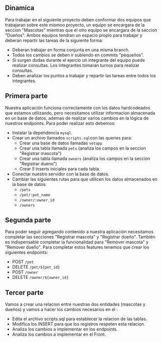 ## Dinamica

Para trabajar en el siguiente proyecto deben conformar dos equipos que trabajaran sobre este mismoo proyecto, un equipo se encargara de la seccion "Mascotas" mientras que el otro equipo se encargara de la seccion "Dueños". Ambos equipos tendran un espacio propio para trabajar y deberan repartir las tareas de la siguiente forma:

- Deberan trabajar en forma conjunta en una misma branch.
- Todos los cambios se deben ir subiendo en commits "pequeños".
- Si surgen dudas durante el ejercio un integrante del equipo puede realizar consultas. Los integrantes tomaran turnos para realizar consultas.
- Deben analizar los puntos a trabajar y repartir las tareas entre todos los integrantes.

## Primera parte

Nuestra aplicación funciona correctamente con los datos hardcodeados que estamos utilizando, pero necesitamos utilizar informacion almacenada en un base de datos, ademas de realizar varios cambios en la lógica de nuestros endpoints. Para poder realizar esto debemos:

- Instalar la dependencia `mysql`.
- Crear un archivo llamados `scripts.sql`con las queries para:
    - Crear una base de datos llamadas `vetapp`
    - Crear una tabla llamada `pets` (analiza los campos en la seccion "Registrar mascota")
    - Crear una tabla llamada `owners` (analiza los campos en la seccion "Registrar dueno")
    - Crear *5* inserts iniciales para cada tabla.
- Conectar nuestro servidor con la base de datos.
- Cambiar las siguientes rutas para que utilicen los datos almacenados en la base de datos:
    - `/pets`
    - `/pet/:pet_name`
    - `/owner/:owner_id`
    - `/owners`

## Segunda parte

Para poder seguir agregando contenido a nuestra aplicación necesitamos completar las secciones "Registrar mascota" y "Registrar dueño". También es indispensable completar la funcionalidad para "Remover mascota" y "Remover dueño". Para completar estos features tenemos que crear los siguientes endpoints:

- POST `/pet` 
- DELETE `/pet/${pet_id}`
- POST `/owner`
- DELETE `/owner/${owner_id}`

## Tercer parte

Vamos a crear una relacion entre nuestras dos entidades (mascotas y dueños) y vamos a hacer los cambios necesarios en el :

- Edita el archivo scripts.sql para establecer la relacion de las tablas.
- Modifica los INSERT para que los registros respeten esta relacion.
- Analiza los cambios a implementar en los endpoints.
- Analiza los cambios a implementar en el Front.
